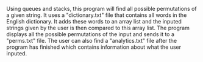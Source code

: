 Using queues and stacks, this program will find all possible permutations of a given string. It uses a "dictionary.txt" file that contains
all words in the English dictionary. It adds these words to an array list and the inputed strings given by the user is then compared to this
array list. The program displays all the possible permutations of the input and sends it to a "perms.txt" file. The user can also find a 
"analytics.txt" file after the program has finished which contains information about what the user inputed. 
